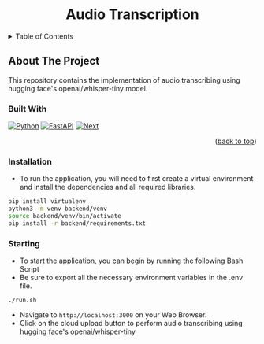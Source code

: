 <div align="center">
<h1> Audio Transcription </h1>
</div>

<!-- TABLE OF CONTENTS -->
<details>
  <summary>Table of Contents</summary>
  <ol>
    <li><a href="#about-the-project">About The Project</a></li>
    <li><a href="#built-with">Built With</a></li>
    <li><a href="#installation">Installation</a></li>
    <li><a href="#starting">Starting</a></li>
  </ol>
</details>

## About The Project

This repository contains the implementation of audio transcribing using hugging face's openai/whisper-tiny model.



### Built With
 [![Python][Python.org]][Python-url] [![FastAPI][FastAPI]][FastAPI-url] [![Next][Next.js]][Next-url]

<p align="right">(<a href="#readme-top">back to top</a>)</p>


### Installation

- To run the application, you will need to first create a virtual environment and install the dependencies and all
  required libraries.

``` bash
pip install virtualenv
python3 -m venv backend/venv
source backend/venv/bin/activate
pip install -r backend/requirements.txt
```



### Starting

- To start the application, you can begin by running the following Bash Script
- Be sure to export all the necessary environment variables in the .env file.

```
./run.sh
```

- Navigate to ```http://localhost:3000``` on your Web Browser.
- Click on the cloud upload button to perform audio transcribing using hugging face's openai/whisper-tiny


<!-- MARKDOWN LINKS & IMAGES -->
<!-- https://www.markdownguide.org/basic-syntax/#reference-style-links -->
[Python.org]: https://img.shields.io/badge/python-3670A0?style=for-the-badge&logo=python&logoColor=ffdd54
[Python-url]: https://python.org/
[Next.js]: https://img.shields.io/badge/next.js-000000?style=for-the-badge&logo=nextdotjs&logoColor=white
[Next-url]: https://nextjs.org/
[FastAPI]: https://img.shields.io/badge/FastAPI-005571?style=for-the-badge&logo=fastapi&logoColor=white
[FastAPI-url]: https://fastapi.tiangolo.com/]
